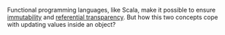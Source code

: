 Functional programming languages, like Scala, make it possible to ensure [immutability](https://en.wikipedia.org/wiki/Immutable_object) and [referential transparency](https://en.wikipedia.org/wiki/Referential_transparency). But how this two concepts cope with updating values inside an object?
<!--stackedit_data:
eyJoaXN0b3J5IjpbLTE3MDA0MjgzMDEsMTUxMjQ4NTMwOCwxMj
c2ODU2MjYsLTIwMjcxOTc5ODUsMTQwMTY4NjY2MiwtMTE0MDE5
MjQ5NywtNTIzMDIxNzgzLC0yNTQxNjI2NSwtMTI5ODI5NjQ5Ni
w0MjE5MzA1ODAsLTIxNDU3MDYxNjIsMzg5MDE0MSwtMTk5OTk1
Njg5MCwyMDg0ODM1NDg3LC0xNDE0ODA4Njg2LC03MzY0OTAyMz
MsLTE3ODY2MzcyMjksMzI5NTg4MzU2LDIwNDc2NTQ0NCwtNTg1
NDIzNjgwXX0=
-->